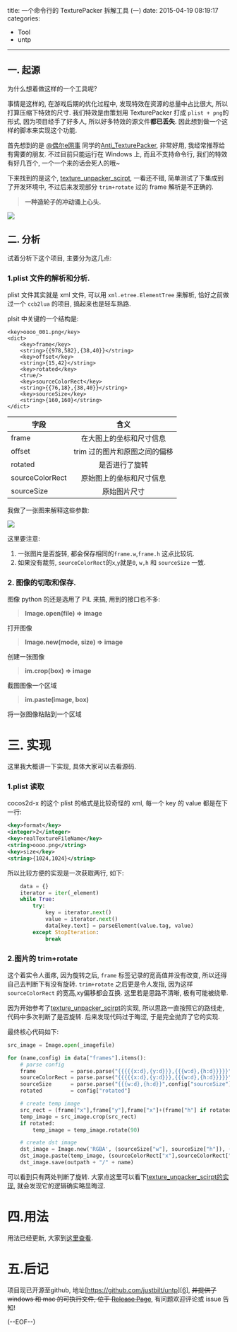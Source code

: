 title: 一个命令行的 TexturePacker 拆解工具 (一)
date: 2015-04-19 08:19:17
categories:
- Tool
- untp
---

## 一. 起源

为什么想着做这样的一个工具呢? 

事情是这样的, 在游戏后期的优化过程中, 发现特效在资源的总量中占比很大, 所以打算压缩下特效的尺寸. 我们特效是由策划用 TexturePacker 打成 `plist + png`的形式, 因为项目经手了好多人, 所以好多特效的源文件**都已丢失**. 因此想到做一个这样的脚本来实现这个功能.

<!-- more -->

首先想到的是 [@偶尔e网事][2] 同学的[Anti_TexturePacker][1], 非常好用, 我经常推荐给有需要的朋友. 不过目前只能运行在 Windows 上, 而且不支持命令行, 我们的特效有好几百个, 一个一个来的话会死人的哦~

下来找到的是这个, [texture_unpacker_scirpt][3], 一看还不错, 简单测试了下集成到了开发环境中, 不过后来发现部分 `trim+rotate` 过的 frame 解析是不正确的.

> **一种造轮子的冲动涌上心头.**

![][4]


## 二. 分析

试着分析下这个项目, 主要分为这几点:

### 1.plist 文件的解析和分析.

plist 文件其实就是 xml 文件, 可以用 `xml.etree.ElementTree` 来解析, 恰好之前做过一个 `ccb2lua` 的项目, 搞起来也是轻车熟路. 

plsit 中关键的一个结构是:

```
<key>oooo_001.png</key>
<dict>
    <key>frame</key>
    <string>{{978,582},{38,40}}</string>
    <key>offset</key>
    <string>{15,42}</string>
    <key>rotated</key>
    <true/>
    <key>sourceColorRect</key>
    <string>{{76,18},{38,40}}</string>
    <key>sourceSize</key>
    <string>{160,160}</string>
</dict>
```

| 字段        | 含义           |
| ------------- |:-------------:|
| frame      | 在大图上的坐标和尺寸信息 |
| offset      | trim 过的图片和原图之间的偏移 |
| rotated      | 是否进行了旋转 |
| sourceColorRect      | 原始图上的坐标和尺寸信息 |
| sourceSize      | 原始图片尺寸 |

我做了一张图来解释这些参数:

![][7]

这里要注意:
1. 一张图片是否旋转, 都会保存相同的`frame.w`,`frame.h` 这点比较坑.
2. 如果没有裁剪, `sourceColorRect`的`x`,`y`就是`0`, `w,h` 和 `sourceSize` 一致.

### 2. 图像的切取和保存.

图像 python 的还是选用了 PIL 来搞, 用到的接口也不多:

> **Image.open(file) ⇒ image**

打开图像

> **Image.new(mode, size) ⇒ image**

创建一张图像

> **im.crop(box) ⇒ image**

截图图像一个区域

> **im.paste(image, box)**

将一张图像粘贴到一个区域

# 三. 实现

这里我大概讲一下实现, 具体大家可以去看源码.

### 1.plist 读取

cocos2d-x 的这个 plist 的格式是比较奇怪的 xml, 每一个 key 的 value 都是在下一行:

```xml
<key>format</key>
<integer>2</integer>
<key>realTextureFileName</key>
<string>oooo.png</string>
<key>size</key>
<string>{1024,1024}</string>
```

所以比较方便的实现是一次获取两行, 如下:

```python
    data = {}
    iterator = iter(_element)
    while True:
        try:
            key = iterator.next()
            value = iterator.next()
            data[key.text] = parseElement(value.tag, value)
        except StopIteration:
            break
```

### 2.图片的 trim+rotate

这个着实令人蛋疼, 因为旋转之后, `frame` 标签记录的宽高值并没有改变, 所以还得自己去判断下有没有旋转. `trim+rotate` 之后更是令人发指, 因为这样 `sourceColorRect` 的宽高,xy偏移都会互换. 这里若是思路不清晰, 极有可能被绕晕.

因为开始参考了[texture_unpacker_scirpt][3]的实现, 所以思路一直按照它的路线走, 代码中多次判断了是否旋转. 后来发现代码过于晦涩, 于是完全抛弃了它的实现. 

最终核心代码如下:

```python
src_image = Image.open(_imagefile)

for (name,config) in data["frames"].items():
    # parse config
    frame           = parse.parse("{{{{{x:d},{y:d}}},{{{w:d},{h:d}}}}}",config["frame"])
    sourceColorRect = parse.parse("{{{{{x:d},{y:d}}},{{{w:d},{h:d}}}}}",config["sourceColorRect"])
    sourceSize      = parse.parse("{{{w:d},{h:d}}",config["sourceSize"])
    rotated         = config["rotated"]

    # create temp image
    src_rect = (frame["x"],frame["y"],frame["x"]+(frame["h"] if rotated else frame["w"]),frame["y"]+(frame["w"] if rotated else frame["h"]))
    temp_image = src_image.crop(src_rect)
    if rotated:
        temp_image = temp_image.rotate(90)

    # create dst image
    dst_image = Image.new('RGBA', (sourceSize["w"], sourceSize["h"]), (0,0,0,0))
    dst_image.paste(temp_image, (sourceColorRect["x"],sourceColorRect["y"]), mask=0)
    dst_image.save(outpath + "/" + name)
```

可以看到只有两处判断了旋转. 大家点这里可以看下[texture_unpacker_scirpt的实现][5], 就会发现它的逻辑确实略显晦涩.

# 四.用法

用法已经更新, 大家到[这里查看][9].

# 五.后记

项目现已开源至github, 地址[https://github.com/justbilt/untp][6], <del>并提供了 windows 和 mac 的可执行文件, 位于 [Release Page][8]</del>, 有问题欢迎评论或 issue 告知!

(--EOF--)


[1]: http://blog.csdn.net/jackystudio/article/details/12867863
[2]: http://weibo.com/p/1005051307211523
[3]: https://github.com/onepill/texture_unpacker_scirpt
[4]: /img/22015-04-19-001.jpg
[5]: https://github.com/onepill/texture_unpacker_scirpt/blob/master/unpacker.py#L26-64
[6]: https://github.com/justbilt/untp
[7]: http://i.stack.imgur.com/4JxYT.png
[8]: https://github.com/justbilt/untp/releases
[9]: /2016/10/29/untp-2/
